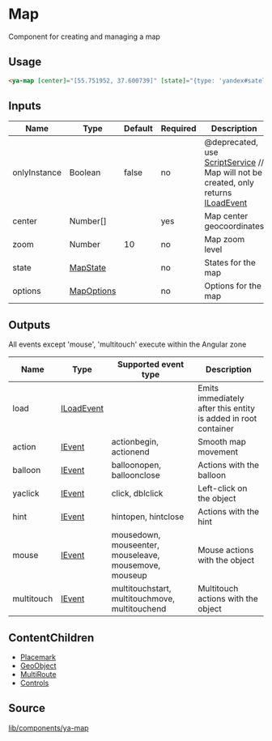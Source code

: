 # Map

Component for creating and managing a map

## Usage

```html
<ya-map [center]="[55.751952, 37.600739]" [state]="{type: 'yandex#satellite'}"></ya-map>
```

## Inputs

| Name         | Type         | Default | Required | Description                                                                            |
|--------------|--------------|---------|----------|----------------------------------------------------------------------------------------|
| onlyInstance | Boolean      | false   | no       | @deprecated, use [ScriptService] // Map will not be created, only returns [ILoadEvent] |
| center       | Number[]     |         | yes      | Map center geocoordinates                                                              |
| zoom         | Number       | 10      | no       | Map zoom level                                                                         |
| state        | [MapState]   |         | no       | States for the map                                                                     |
| options      | [MapOptions] |         | no       | Options for the map                                                                    |

[ScriptService]: services/script.md
[MapState]: https://tech.yandex.ru/maps/jsapi/doc/2.1/ref/reference/Map-docpage/#Map__param-state
[MapOptions]: https://tech.yandex.ru/maps/jsapi/doc/2.1/ref/reference/Map-docpage/#Map__param-options

## Outputs

All events except 'mouse', 'multitouch' execute within the Angular zone

| Name       | Type         | Supported event type                                  | Description                                                    |
|------------|--------------|-------------------------------------------------------|----------------------------------------------------------------|
| load       | [ILoadEvent] |                                                       | Emits immediately after this entity is added in root container |
| action     | [IEvent]     | actionbegin, actionend                                | Smooth map movement                                            |
| balloon    | [IEvent]     | balloonopen, balloonclose                             | Actions with the balloon                                       |
| yaclick    | [IEvent]     | click, dblclick                                       | Left-click on the object                                       |
| hint       | [IEvent]     | hintopen, hintclose                                   | Actions with the hint                                          |
| mouse      | [IEvent]     | mousedown, mouseenter, mouseleave, mousemove, mouseup | Mouse actions with the object                                  |
| multitouch | [IEvent]     | multitouchstart, multitouchmove, multitouchend        | Multitouch actions with the object                             |

[ILoadEvent]: interfaces/load-event.md
[IEvent]: interfaces/event.md

## ContentChildren
- [Placemark](components/placemark.md)
- [GeoObject](components/geoobject.md)
- [MultiRoute](components/multiroute.md)
- [Controls](components/controls.md)

## Source

[lib/components/ya-map](https://github.com/ddubrava/angular8-yandex-maps/tree/master/projects/angular8-yandex-maps/src/lib/components/ya-map)
